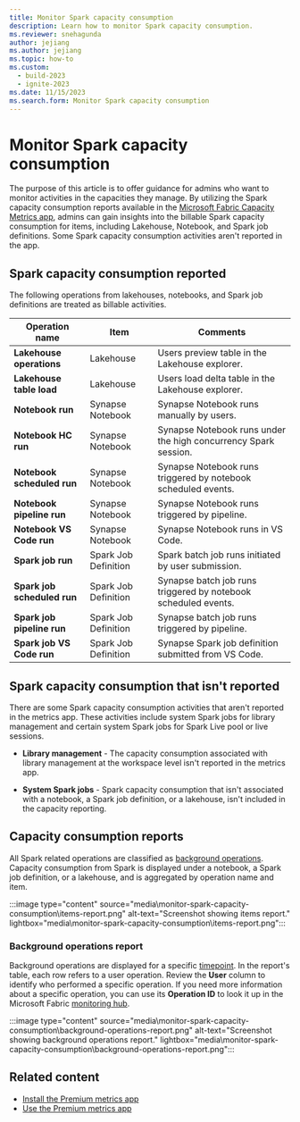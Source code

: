 ```yaml
---
title: Monitor Spark capacity consumption
description: Learn how to monitor Spark capacity consumption.
ms.reviewer: snehagunda
author: jejiang
ms.author: jejiang
ms.topic: how-to
ms.custom:
  - build-2023
  - ignite-2023
ms.date: 11/15/2023
ms.search.form: Monitor Spark capacity consumption
---
```


# Monitor Spark capacity consumption

The purpose of this article is to offer guidance for admins who want to monitor activities in the capacities they manage. By utilizing the Spark capacity consumption reports available in the [Microsoft Fabric Capacity Metrics app](../enterprise/metrics-app.md), admins can gain insights into the billable Spark capacity consumption for items, including Lakehouse, Notebook, and Spark job definitions. Some Spark capacity consumption activities aren't reported in the app.

## Spark capacity consumption reported

The following operations from lakehouses, notebooks, and Spark job definitions are treated as billable activities.

| Operation name | Item | Comments |
|--|--|--|
| **Lakehouse operations** | Lakehouse | Users preview table in the Lakehouse explorer. |
| **Lakehouse table load** | Lakehouse | Users load delta table in the Lakehouse explorer. |
| **Notebook run** | Synapse Notebook | Synapse Notebook runs manually by users. |
| **Notebook HC run** | Synapse Notebook | Synapse Notebook runs under the high concurrency Spark session. |
| **Notebook scheduled run** | Synapse Notebook | Synapse Notebook runs triggered by notebook scheduled events. |
| **Notebook pipeline run** | Synapse Notebook | Synapse Notebook runs triggered by pipeline. |
| **Notebook VS Code run** | Synapse Notebook | Synapse Notebook runs in VS Code. |
| **Spark job run** | Spark Job Definition | Spark batch job runs initiated by user submission. |
| **Spark job scheduled run** | Spark Job Definition | Synapse batch job runs triggered by notebook scheduled events. |
| **Spark job pipeline run** | Spark Job Definition | Synapse batch job runs triggered by pipeline. |
| **Spark job VS Code run** | Spark Job Definition | Synapse Spark job definition submitted from VS Code. |

## Spark capacity consumption that isn't reported

There are some Spark capacity consumption activities that aren't reported in the metrics app. These activities include system Spark jobs for library management and certain system Spark jobs for Spark Live pool or live sessions.

* **Library management** - The capacity consumption associated with library management at the workspace level isn't reported in the metrics app.

* **System Spark jobs** - Spark capacity consumption that isn't associated with a notebook, a Spark job definition, or a lakehouse, isn't included in the capacity reporting.

## Capacity consumption reports

All Spark related operations are classified as [background operations](/power-bi/enterprise/service-premium-smoothing). Capacity consumption from Spark is displayed under a notebook, a Spark job definition, or a lakehouse, and is aggregated by operation name and item.

:::image type="content" source="media\monitor-spark-capacity-consumption\items-report.png" alt-text="Screenshot showing items report." lightbox="media\monitor-spark-capacity-consumption\items-report.png":::

### Background operations report

Background operations are displayed for a specific [timepoint](../enterprise/metrics-app-timepoint-page.md). In the report's table, each row refers to a user operation. Review the **User** column to identify who performed a specific operation. If you need more information about a specific operation, you can use its **Operation ID** to look it up in the Microsoft Fabric [monitoring hub](../admin/monitoring-hub.md).

:::image type="content" source="media\monitor-spark-capacity-consumption\background-operations-report.png" alt-text="Screenshot showing background operations report." lightbox="media\monitor-spark-capacity-consumption\background-operations-report.png":::

## Related content

- [Install the Premium metrics app](/power-bi/enterprise/service-premium-install-app)
- [Use the Premium metrics app](/power-bi/enterprise/service-premium-metrics-app)
